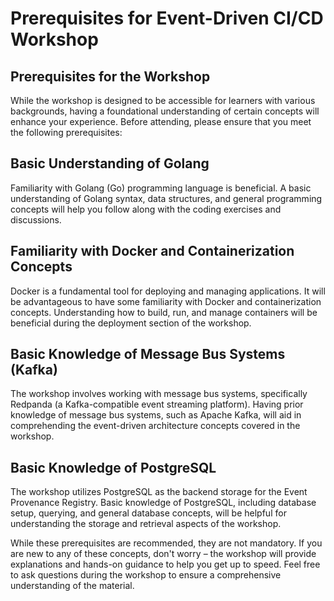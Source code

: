 # Prerequisites for Event-Driven CI/CD Workshop

## Prerequisites for the Workshop

While the workshop is designed to be accessible for learners with various
backgrounds, having a foundational understanding of certain concepts will
enhance your experience. Before attending, please ensure that you meet the
following prerequisites:

## Basic Understanding of Golang

Familiarity with Golang (Go) programming language is beneficial. A basic
understanding of Golang syntax, data structures, and general programming
concepts will help you follow along with the coding exercises and discussions.

## Familiarity with Docker and Containerization Concepts

Docker is a fundamental tool for deploying and managing applications. It will be
advantageous to have some familiarity with Docker and containerization concepts.
Understanding how to build, run, and manage containers will be beneficial during
the deployment section of the workshop.

## Basic Knowledge of Message Bus Systems (Kafka)

The workshop involves working with message bus systems, specifically Redpanda (a
Kafka-compatible event streaming platform). Having prior knowledge of message
bus systems, such as Apache Kafka, will aid in comprehending the event-driven
architecture concepts covered in the workshop.

## Basic Knowledge of PostgreSQL

The workshop utilizes PostgreSQL as the backend storage for the Event Provenance
Registry. Basic knowledge of PostgreSQL, including database setup, querying, and
general database concepts, will be helpful for understanding the storage and
retrieval aspects of the workshop.

While these prerequisites are recommended, they are not mandatory. If you are
new to any of these concepts, don't worry – the workshop will provide
explanations and hands-on guidance to help you get up to speed. Feel free to ask
questions during the workshop to ensure a comprehensive understanding of the
material.
